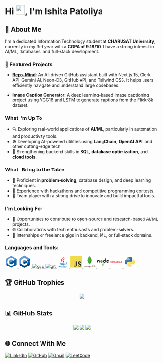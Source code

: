 # Hi <img src="https://raw.githubusercontent.com/MartinHeinz/MartinHeinz/master/wave.gif" width="30px" height="30px">, I'm Ishita Patoliya

## 💫 About Me
I'm a dedicated Information Technology student at **CHARUSAT University**, currently in my 3rd year with a **CGPA of 9.18/10**. I have a strong interest in AI/ML, databases, and full-stack development.

### 🚀 Featured Projects

- **[Repo-Mind](https://github.com/ISHITA-PATOLIYA792/RepoMind_Ishita_21.git)**: An AI-driven GitHub assistant built with Next.js 15, Clerk API, Gemini AI, Neon-DB, GitHub API, and Tailwind CSS. It helps users efficiently navigate and understand large codebases.

- **[Image Caption Generator](https://colab.research.google.com/drive/1QOMNkhfipVOUIosZJBCgRYrxThovj-2y?usp=sharing)**: A deep learning-based image captioning project using VGG16 and LSTM to generate captions from the Flickr8k dataset.

### What I'm Up To
- 🔍 Exploring real-world applications of **AI/ML**, particularly in automation and productivity tools.
- ⚙️ Developing AI-powered utilities using **LangChain**, **OpenAI API**, and other cutting-edge tech.
- 🌱 Strengthening backend skills in **SQL**, **database optimization**, and **cloud tools**.

### What I Bring to the Table
- 🧠 Proficient in **problem-solving**, database design, and deep learning techniques.
- 🔌 Experience with hackathons and competitive programming contests.
- 👥 Team player with a strong drive to innovate and build impactful tools.

### I'm Looking For
- 🤝 Opportunities to contribute to open-source and research-based AI/ML projects.
- 🌐 Collaborations with tech enthusiasts and problem-solvers.
- 💼 Internships or freelance gigs in backend, ML, or full-stack domains.


<h3 align="left">Languages and Tools:</h3>
<p align="left"> <a href="https://www.cprogramming.com/" target="_blank" rel="noreferrer"> <img src="https://raw.githubusercontent.com/devicons/devicon/master/icons/c/c-original.svg" alt="c" width="40" height="40"/> </a> <a href="https://www.w3schools.com/cpp/" target="_blank" rel="noreferrer"> <img src="https://raw.githubusercontent.com/devicons/devicon/master/icons/cplusplus/cplusplus-original.svg" alt="cplusplus" width="40" height="40"/> </a> <a href="https://cloud.google.com" target="_blank" rel="noreferrer"> <img src="https://www.vectorlogo.zone/logos/google_cloud/google_cloud-icon.svg" alt="gcp" width="40" height="40"/> </a> <a href="https://git-scm.com/" target="_blank" rel="noreferrer"> <img src="https://www.vectorlogo.zone/logos/git-scm/git-scm-icon.svg" alt="git" width="40" height="40"/> </a> <a href="https://www.java.com" target="_blank" rel="noreferrer"> <img src="https://raw.githubusercontent.com/devicons/devicon/master/icons/java/java-original.svg" alt="java" width="40" height="40"/> </a> <a href="https://developer.mozilla.org/en-US/docs/Web/JavaScript" target="_blank" rel="noreferrer"> <img src="https://raw.githubusercontent.com/devicons/devicon/master/icons/javascript/javascript-original.svg" alt="javascript" width="40" height="40"/> </a> <a href="https://www.mongodb.com/" target="_blank" rel="noreferrer"> <img src="https://raw.githubusercontent.com/devicons/devicon/master/icons/mongodb/mongodb-original-wordmark.svg" alt="mongodb" width="40" height="40"/> </a> <a href="https://nodejs.org" target="_blank" rel="noreferrer"> <img src="https://raw.githubusercontent.com/devicons/devicon/master/icons/nodejs/nodejs-original-wordmark.svg" alt="nodejs" width="40" height="40"/> </a> <a href="https://www.oracle.com/" target="_blank" rel="noreferrer"> <img src="https://raw.githubusercontent.com/devicons/devicon/master/icons/oracle/oracle-original.svg" alt="oracle" width="40" height="40"/> </a> <a href="https://www.python.org" target="_blank" rel="noreferrer"> <img src="https://raw.githubusercontent.com/devicons/devicon/master/icons/python/python-original.svg" alt="python" width="40" height="40"/> </a> </p>


## 🏆 GitHub Trophies
<div align="center">
  <img src="https://github-profile-trophy.vercel.app/?username=ishita-patoliya792&theme=transparent&no-frame=false&no-bg=true&margin-w=4" />
</div>

## 📊 GitHub Stats
<div align="center">
  <img src="https://github-readme-stats.vercel.app/api?username=ishita-patoliya792&theme=transparent&hide_border=false&include_all_commits=true&count_private=true" />
  <img src="https://github-readme-streak-stats.herokuapp.com/?user=ishita-patoliya792&theme=transparent&hide_border=false" />
  <img src="https://github-readme-stats.vercel.app/api/top-langs/?username=ishita-patoliya792&theme=transparent&hide_border=false&layout=compact" />
</div>

## 🌐 Connect With Me
[![LinkedIn](https://img.shields.io/badge/LinkedIn-%230077B5.svg?style=for-the-badge&logo=linkedin&logoColor=white)](https://www.linkedin.com/in/ishitapatoliya/)
[![GitHub](https://img.shields.io/badge/GitHub-100000?style=for-the-badge&logo=github&logoColor=white)]([https://ishita-patoliya792.github](https://github.com/ISHITA-PATOLIYA792/))
[![Gmail](https://img.shields.io/badge/Gmail-%23EA4335.svg?style=for-the-badge&logo=gmail&logoColor=white)](mailto:ishitapatoliya36@gmail.com)
[![LeetCode](https://img.shields.io/badge/LeetCode-%23007ACC.svg?style=for-the-badge&logo=leetcode&logoColor=white)](https://leetcode.com/u/Ishita_123p/)
